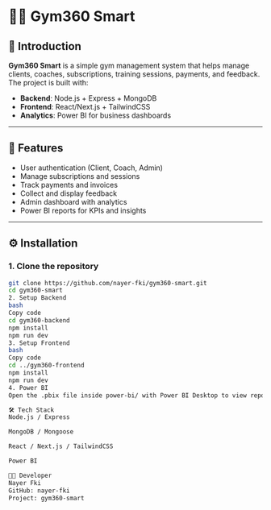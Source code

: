 # 🏋️‍♂️ Gym360 Smart

## 📌 Introduction
**Gym360 Smart** is a simple gym management system that helps manage clients, coaches, subscriptions, training sessions, payments, and feedback.  
The project is built with:
- **Backend**: Node.js + Express + MongoDB  
- **Frontend**: React/Next.js + TailwindCSS  
- **Analytics**: Power BI for business dashboards  

---

## 🚀 Features
- User authentication (Client, Coach, Admin)  
- Manage subscriptions and sessions  
- Track payments and invoices  
- Collect and display feedback  
- Admin dashboard with analytics  
- Power BI reports for KPIs and insights  

---

## ⚙️ Installation

### 1. Clone the repository
```bash
git clone https://github.com/nayer-fki/gym360-smart.git
cd gym360-smart
2. Setup Backend
bash
Copy code
cd gym360-backend
npm install
npm run dev
3. Setup Frontend
bash
Copy code
cd ../gym360-frontend
npm install
npm run dev
4. Power BI
Open the .pbix file inside power-bi/ with Power BI Desktop to view reports.

🛠️ Tech Stack
Node.js / Express

MongoDB / Mongoose

React / Next.js / TailwindCSS

Power BI

👨‍💻 Developer
Nayer Fki
GitHub: nayer-fki
Project: gym360-smart
